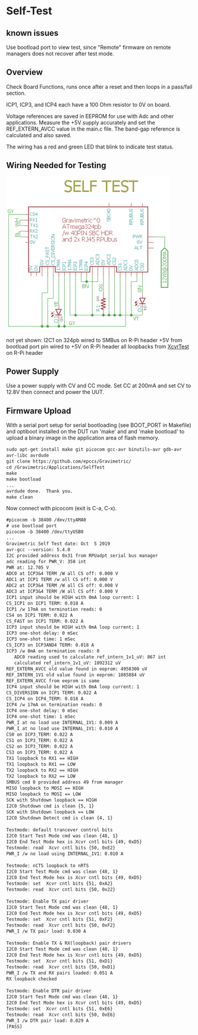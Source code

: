 # Self-Test

## known issues

Use bootload port to view test, since "Remote" firmware on remote managers does not recover after test mode.


## Overview

Check Board Functions, runs once after a reset and then loops in a pass/fail section.

ICP1, ICP3, and ICP4 each have a 100 Ohm resistor to 0V on board.

Voltage references are saved in EEPROM for use with Adc and other applications. Measure the +5V supply accurately and set the REF_EXTERN_AVCC value in the main.c file. The band-gap reference is calculated and also saved.

The wiring has a red and green LED that blink to indicate test status.

## Wiring Needed for Testing

![Wiring](./Setup/SelfTestWiring.png)

not yet shown:
I2C1 on 324pb wired to SMBus on R-Pi header
+5V from bootload port pin wired to +5V on R-Pi header
all loopbacks from [XcvrTest] on R-Pi header

[XcvrTest]: https://github.com/epccs/RPUno/tree/master/XcvrTest


## Power Supply

Use a power supply with CV and CC mode. Set CC at 200mA and set CV to 12.8V then connect and power the UUT.


## Firmware Upload

With a serial port setup for serial bootloading (see BOOT_PORT in Makefile) and optiboot installed on the DUT run 'make' and and 'make bootload' to upload a binary image in the application area of flash memory.


``` 
sudo apt-get install make git picocom gcc-avr binutils-avr gdb-avr avr-libc avrdude
git clone https://github.com/epccs/Gravimetric/
cd /Gravimetric/Applications/SelfTest
make
make bootload
...
avrdude done.  Thank you.
make clean
``` 

Now connect with picocom (exit is C-a, C-x). 

``` 
#picocom -b 38400 /dev/ttyAMA0
# use bootload port
picocom -b 38400 /dev/ttyUSB0
...
Gravimetric Self Test date: Oct  5 2019
avr-gcc --version: 5.4.0
I2C provided address 0x31 from RPUadpt serial bus manager
adc reading for PWR_V: 358 int
PWR at: 12.705 V
ADC0 at ICP3&4 TERM /W all CS off: 0.000 V
ADC1 at ICP1 TERM /w all CS off: 0.000 V
ADC2 at ICP3&4 TERM /W all CS off: 0.000 V
ADC3 at ICP3&4 TERM /W all CS off: 0.000 V
ICP1 input should be HIGH with 0mA loop current: 1 
CS_ICP1 on ICP1 TERM: 0.018 A
ICP1 /w 17mA on termination reads: 0 
CS4 on ICP1 TERM: 0.022 A
CS_FAST on ICP1 TERM: 0.022 A
ICP3 input should be HIGH with 0mA loop current: 1 
ICP3 one-shot delay: 0 mSec
ICP3 one-shot time: 1 mSec
CS_ICP3 on ICP3AND4 TERM: 0.018 A
ICP3 /w 8mA on termination reads: 0 
   ADC0 reading used to calculate ref_intern_1v1_uV: 867 int
   calculated ref_intern_1v1_uV: 1092312 uV
REF_EXTERN_AVCC old value found in eeprom: 4958300 uV
REF_INTERN_1V1 old value found in eeprom: 1085884 uV
REF_EXTERN_AVCC from eeprom is same
ICP4 input should be HIGH with 0mA loop current: 1 
CS_DIVERSION on ICP1 TERM: 0.022 A
CS_ICP4 on ICP4_TERM: 0.018 A
ICP4 /w 17mA on termination reads: 0 
ICP4 one-shot delay: 0 mSec
ICP4 one-shot time: 1 mSec
PWR_I at no load use INTERNAL_1V1: 0.009 A
PWR_I at no load use INTERNAL_1V1: 0.010 A
CS0 on ICP3_TERM: 0.022 A
CS1 on ICP3_TERM: 0.022 A
CS2 on ICP3_TERM: 0.022 A
CS3 on ICP3_TERM: 0.022 A
TX1 loopback to RX1 == HIGH
TX1 loopback to RX1 == LOW
TX2 loopback to RX2 == HIGH
TX2 loopback to RX2 == LOW
SMBUS cmd 0 provided address 49 from manager
MISO loopback to MOSI == HIGH
MISO loopback to MOSI == LOW
SCK with Shutdown loopback == HIGH
I2C0 Shutdown cmd is clean {5, 1}
SCK with Shutdown loopback == LOW
I2C0 Shutdown Detect cmd is clean {4, 1}

Testmode: default trancever control bits
I2C0 Start Test Mode cmd was clean {48, 1}
I2C0 End Test Mode hex is Xcvr cntl bits {49, 0xD5}
Testmode: read  Xcvr cntl bits {50, 0xE2}
PWR_I /w no load using INTERNAL_1V1: 0.010 A

Testmode: nCTS loopback to nRTS
I2C0 Start Test Mode cmd was clean {48, 1}
I2C0 End Test Mode hex is Xcvr cntl bits {49, 0xD5}
Testmode: set  Xcvr cntl bits {51, 0xA2}
Testmode: read  Xcvr cntl bits {50, 0x22}

Testmode: Enable TX pair driver
I2C0 Start Test Mode cmd was clean {48, 1}
I2C0 End Test Mode hex is Xcvr cntl bits {49, 0xD5}
Testmode: set  Xcvr cntl bits {51, 0xF2}
Testmode: read  Xcvr cntl bits {50, 0xF2}
PWR_I /w TX pair load: 0.030 A

Testmode: Enable TX & RX(loopback) pair drivers
I2C0 Start Test Mode cmd was clean {48, 1}
I2C0 End Test Mode hex is Xcvr cntl bits {49, 0xD5}
Testmode: set  Xcvr cntl bits {51, 0xD1}
Testmode: read  Xcvr cntl bits {50, 0xD1}
PWR_I /w TX and RX pairs loaded: 0.051 A
RX loopback checked

Testmode: Enable DTR pair driver
I2C0 Start Test Mode cmd was clean {48, 1}
I2C0 End Test Mode hex is Xcvr cntl bits {49, 0xD5}
Testmode: set  Xcvr cntl bits {51, 0xE6}
Testmode: read  Xcvr cntl bits {50, 0xE6}
PWR_I /w DTR pair load: 0.029 A
[PASS]
```

